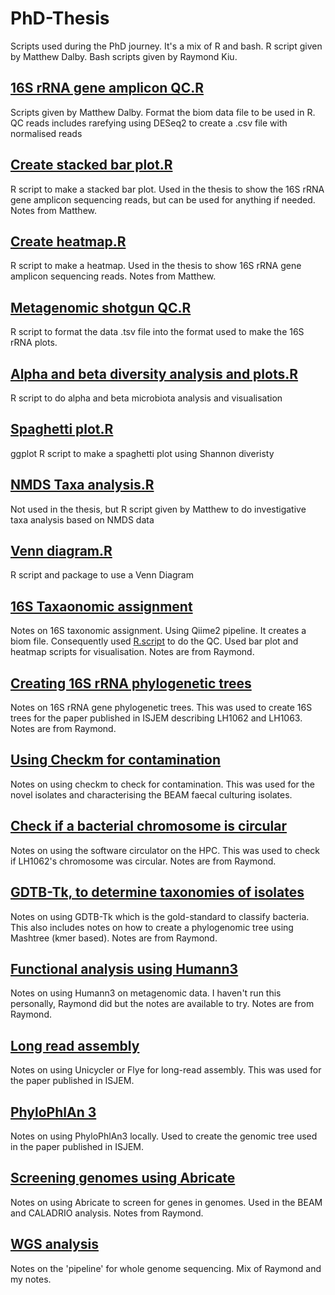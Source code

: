 # PhD-Thesis
Scripts used during the PhD journey. It's a mix of R and bash. R script given by Matthew Dalby. Bash scripts given by Raymond Kiu. 

## [16S rRNA gene amplicon QC.R](https://github.com/nteng22/PhD-Thesis/blob/main/R-scripts/16S%20rRNA%20gene%20amplicon%20QC.R)
Scripts given by Matthew Dalby. Format the biom data file to be used in R. <br>
QC reads includes rarefying using DESeq2 to create a .csv file with normalised reads

## [Create stacked bar plot.R](https://github.com/nteng22/PhD-Thesis/blob/main/R-scripts/Stacked%20bar%20plot.R)
R script to make a stacked bar plot. Used in the thesis to show the 16S rRNA gene amplicon sequencing reads, but can be used for anything if needed. Notes from Matthew.

## [Create heatmap.R](https://github.com/nteng22/PhD-Thesis/blob/main/R-scripts/Heatmap.R)
R script to make a heatmap. Used in the thesis to show 16S rRNA gene amplicon sequencing reads. Notes from Matthew.

## [Metagenomic shotgun QC.R](https://github.com/nteng22/PhD-Thesis/blob/main/R-scripts/Metagenomic%20shotgun%20QC.R)
R script to format the data .tsv file into the format used to make the 16S rRNA plots. 

## [Alpha and beta diversity analysis and plots.R](https://github.com/nteng22/PhD-Thesis/blob/main/R-scripts/Alpha%20and%20beta%20diversity%20analysis%20and%20plots.R)
R script to do alpha and beta microbiota analysis and visualisation

## [Spaghetti plot.R](https://github.com/nteng22/PhD-Thesis/blob/main/R-scripts/Spaghetti%20plot.R)
ggplot R script to make a spaghetti plot using Shannon diveristy 

## [NMDS Taxa analysis.R](https://github.com/nteng22/PhD-Thesis/blob/main/R-scripts/NMDS%20Taxa%20analysis.R)
Not used in the thesis, but R script given by Matthew to do investigative taxa analysis based on NMDS data

## [Venn diagram.R](https://github.com/nteng22/PhD-Thesis/blob/main/R-scripts/Venn%20Diagram.R)
R script and package to use a Venn Diagram

## [16S Taxaonomic assignment](https://github.com/nteng22/PhD-Thesis/blob/main/Bioinformatics/16S%20Taxaonomic%20assignment.md)
Notes on 16S taxonomic assignment. Using Qiime2 pipeline. It creates a biom file. Consequently used [R.script](https://github.com/nteng22/PhD-Thesis/blob/main/R-scripts/16S%20rRNA%20gene%20amplicon%20QC.R) to do the QC. Used bar plot and heatmap scripts for visualisation. Notes are from Raymond.

## [Creating 16S rRNA phylogenetic trees](https://github.com/nteng22/PhD-Thesis/blob/main/Bioinformatics/16S%20rRNA%20phylogenetic%20trees.md)
Notes on 16S rRNA gene phylogenetic trees. This was used to create 16S trees for the paper published in ISJEM describing LH1062 and LH1063. Notes are from Raymond.

## [Using Checkm for contamination](https://github.com/nteng22/PhD-Thesis/blob/main/Bioinformatics/Checkm.md)
Notes on using checkm to check for contamination. This was used for the novel isolates and characterising the BEAM faecal culturing isolates.

## [Check if a bacterial chromosome is circular](https://github.com/nteng22/PhD-Thesis/blob/main/Bioinformatics/Circular%20chromosome.md)
Notes on using the software circulator on the HPC. This was used to check if LH1062's chromosome was circular. Notes are from Raymond.

## [GDTB-Tk, to determine taxonomies of isolates](https://github.com/nteng22/PhD-Thesis/blob/main/Bioinformatics/GTDB-Tk%20Notes.md)
Notes on using GDTB-Tk which is the gold-standard to classify bacteria. This also includes notes on how to create a phylogenomic tree using Mashtree (kmer based). Notes are from Raymond.

## [Functional analysis using Humann3](https://github.com/nteng22/PhD-Thesis/blob/main/Bioinformatics/Humann3.md)
Notes on using Humann3 on metagenomic data. I haven't run this personally, Raymond did but the notes are available to try. Notes are from Raymond.

## [Long read assembly](https://github.com/nteng22/PhD-Thesis/blob/main/Bioinformatics/Long%20read%20assembly.md)
Notes on using Unicycler or Flye for long-read assembly. This was used for the paper published in ISJEM.

## [PhyloPhlAn 3](https://github.com/nteng22/PhD-Thesis/blob/main/Bioinformatics/PhyloPhlAn3.md)
Notes on using PhyloPhlAn3 locally. Used to create the genomic tree used in the paper published in ISJEM.

## [Screening genomes using Abricate](https://github.com/nteng22/PhD-Thesis/blob/main/Bioinformatics/Screening%20genomes%20with%20Abricate.md)
Notes on using Abricate to screen for genes in genomes. Used in the BEAM and CALADRIO analysis. Notes from Raymond.

## [WGS analysis](https://github.com/nteng22/PhD-Thesis/blob/main/Bioinformatics/Whole%20genome%20sequencing%20(analysis).md)
Notes on the 'pipeline' for whole genome sequencing. Mix of Raymond and my notes. 

